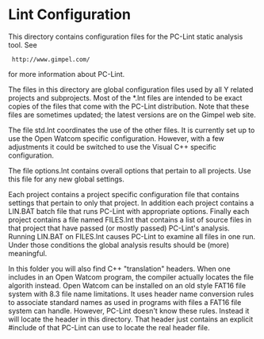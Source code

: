 
Lint Configuration
==================

This directory contains configuration files for the PC-Lint static analysis tool. See

     http://www.gimpel.com/
     
for more information about PC-Lint.

The files in this directory are global configuration files used by all Y related projects and
subprojects. Most of the *.lnt files are intended to be exact copies of the files that come with
the PC-Lint distribution. Note that these files are sometimes updated; the latest versions are
on the Gimpel web site.

The file std.lnt coordinates the use of the other files. It is currently set up to use the Open
Watcom specific configuration. However, with a few adjustments it could be switched to use the
Visual C++ specific configuration.

The file options.lnt contains overall options that pertain to all projects. Use this file for
any new global settings.

Each project contains a project specific configuration file that contains settings that pertain
to only that project. In addition each project contains a LIN.BAT batch file that runs PC-Lint
with appropriate options. Finally each project contains a file named FILES.lnt that contains a
list of source files in that project that have passed (or mostly passed) PC-Lint's analysis.
Running LIN.BAT on FILES.lnt causes PC-Lint to examine all files in one run. Under those
conditions the global analysis results should be (more) meaningful.

In this folder you will also find C++ "translation" headers. When one includes <algorithm> in an
Open Watcom program, the compiler actually locates the file algorith instead. Open Watcom can be
installed on an old style FAT16 file system with 8.3 file name limitations. It uses header name
conversion rules to associate standard names as used in programs with files a FAT16 file system
can handle. However, PC-Lint doesn't know these rules. Instead it will locate the <algorithm>
header in this directory. That header just contains an explicit #include of <algorith> that
PC-Lint can use to locate the real header file.
